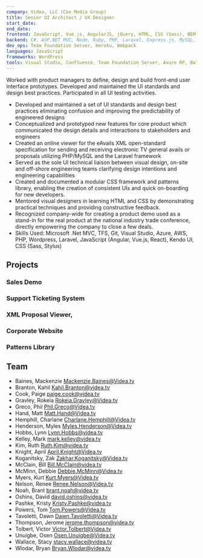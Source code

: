 ```yaml
---
company: Videa, LLC (Cox Media Group)
title: Senior UI Architect / UX Designer
start_date:
end_date:
frontend: JavaScript, Vue.js, AngularJS, jQuery, HTML, CSS (Sass), BEM, Bootstrap, Salesforce Lightning Design System (SLDS), Responsive Design, Web Accessibility, SEO
backend: C#, ASP.NET MVC, Node, Ruby, PHP, Laravel, Express.js, MySQL, Nginx, RESTful APIs
dev_ops: Team Foundation Server, Heroku, Webpack
languages: JavaScript
frameworks: WordPress
tools: Visual Studio, Confluence, Team Foundation Server, Axure RP, Balsamiq Mockups
---
```


Worked with product managers to define, design and build front-end user interface prototypes. Developed and maintained the UI standards and design best practices. Participated in all UI testing activities.

- Developed and maintained a set of UI standards and design best practices eliminating confusion and improving the predictability of engineered designs
- Conceptualized and prototyped new features for core product which communicated the design details and interactions to stakeholders and engineers
- Created an online viewer for the eAvails XML open-standard specification for sending and receiving electronic TV general avails or proposals utilizing PHP/MySQL and the Laravel framework
- Served as the sole UI technical liaison between visual design, on-site and off-shore engineering teams clarifying design intentions and engineering capabilities
- Created and documented a modular CSS framework and patterns library, enabling the creation of consistent UIs and quick on-boarding for new developers.
- Mentored visual designers in learning HTML and CSS by demonstrating practical techniques and providing constructive feedback.
- Recognized company-wide for creating a product demo used as a stand-in for the real product at the national industry trade conference, directly empowering the company to close a few deals.
- Skills Used: Microsoft .Net MVC, TFS, Git, Visual Studio, Azure, AWS, PHP, Wordpress, Laravel, JavaScript (Angular, Vue.js, React), Kendo UI, CSS (Sass, Stylus)

## Projects

### Sales Demo

### Support Ticketing System

### XML Proposal Viewer,

### Corporate Website

### Patterns Library

## Team

- Baines, Mackenzie <Mackenzie.Baines@Videa.tv>
- Branton, Kahil <Kahil.Branton@videa.tv>
- Cook, Paige <paige.cook@videa.tv>
- Gravley, Rokeia <Rokeia.Gravley@Videa.tv>
- Greco, Phil <Phil.Greco@Videa.tv>
- Hand, Matt <Matt.Hand@Videa.tv>
- Hemphill, Charlane <Charlane.Hemphill@Videa.tv>
- Henderson, Myles <Myles.Henderson@Videa.tv>
- Hobbs, Lynn <Lynn.Hobbs@videa.tv>
- Kelley, Mark <mark.kelley@videa.tv>
- Kim, Ruth <Ruth.Kim@videa.tv>
- Knight, April <April.Knight@Videa.tv>
- Koganitsky, Zak <Zakhar.Koganitsky@Videa.tv>
- McClain, Bill <Bill.McClain@videa.tv>
- McMinn, Debbie <Debbie.McMinn@Videa.tv>
- Myers, Kurt <Kurt.Myers@Videa.tv>
- Nelson, Renee <Renee.Nelson@Videa.tv>
- Noah, Brant <brant.noah@videa.tv>
- Oshins, David <david.oshins@videa.tv>
- Pashke, Kristy <Kristy.Pashke@videa.tv>
- Powers, Tom <Tom.Powers@Videa.tv>
- Tavoletti, Dawn <Dawn.Tavoletti@Videa.tv>
- Thompson, Jerome <jerome.thompson@videa.tv>
- Tolbert, Victor <Victor.Tolbert@Videa.tv>
- Unuigbe, Osen <Osen.Unuigbe@Videa.tv>
- Wallace, Stacy <stacy.wallace@videa.tv>
- Wlodar, Bryan <Bryan.Wlodar@videa.tv>
